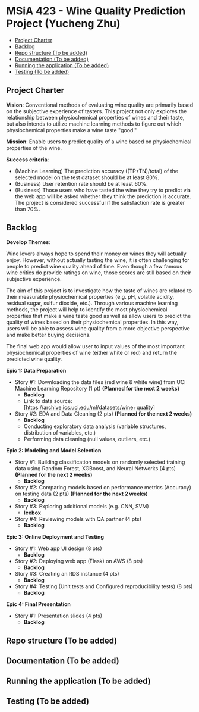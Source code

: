 # MSiA 423 - Wine Quality Prediction Project (Yucheng Zhu)


<!-- toc -->
- [Project Charter](#project-charter)
- [Backlog](#backlog)
- [Repo structure (To be added)](#repo-structure)
- [Documentation (To be added)](#documentation)
- [Running the application (To be added)](#running-the-application)
- [Testing (To be added)](#testing)


<!-- tocstop -->

## Project Charter 

**Vision**: Conventional methods of evaluating wine quality are primarily based on the subjective experience of tasters. This project not only explores the relationship between physiochemical properties of wines and their taste, but also intends to utilize machine learning methods to figure out which physiochemical properties make a wine taste "good."

**Mission**: Enable users to predict quality of a wine based on physiochemical properties of the wine.

**Success criteria**: 
- (Machine Learning) The prediction accuracy ((TP+TN)/total) of the selected model on the test dataset should be at least 80%. 
- (Business) User retention rate should be at least 60%.
- (Business) Those users who have tasted the wine they try to predict via the web app will be asked whether they think the prediction is accurate. The project is considered successful if the satisfaction rate is greater than 70%. 

## Backlog 

**Develop Themes**: 

Wine lovers always hope to spend their money on wines they will actually enjoy. However, without actually tasting the wine, it is often challenging for people to predict wine quality ahead of time. Even though a few famous wine critics do provide ratings on wine, those scores are still based on their subjective experience. 

The aim of this project is to investigate how the taste of wines are related to their measurable physiochemical properties (e.g. pH, volatile acidity, residual sugar, sulfur dioxide, etc.). Through various machine learning methods, the project will help to identify the most physiochemical properties that make a wine taste good as well as allow users to predict the quality of wines based on their physiochemical properties. In this way, users will be able to assess wine quality from a more objective perspective and make better buying decisions.

The final web app would allow user to input values of the most important physiochemical properties of wine (either white or red) and return the predicted wine quality.


**Epic 1: Data Preparation** 
- Story #1: Downloading the data files (red wine & white wine) from UCI Machine Learning Repository (1 pt) **(Planned for the next 2 weeks)**
    - **Backlog**
    - Link to data source:[https://archive.ics.uci.edu/ml/datasets/wine+quality]
- Story #2: EDA and Data Cleaning (2 pts) **(Planned for the next 2 weeks)**
    - **Backlog**
    - Conducting exploratory data analysis (variable structures, distribution of variables, etc.)
    - Performing data cleaning (null values, outliers, etc.)
    
**Epic 2: Modeling and Model Selection** 
- Story #1: Building classification models on randomly selected training data using Random Forest, XGBoost, and Neural Networks (4 pts) **(Planned for the next 2 weeks)**
    - **Backlog**
- Story #2: Comparing models based on performance metrics (Accuracy) on testing data (2 pts) **(Planned for the next 2 weeks)**
    - **Backlog**
- Story #3: Exploring additional models (e.g. CNN, SVM)
    -   **Icebox**
- Story #4: Reviewing models with QA partner (4 pts)
    - **Backlog**
    
**Epic 3: Online Deployment and Testing** 
- Story #1: Web app UI design (8 pts)
    - **Backlog**
- Story #2: Deploying web app (Flask) on AWS (8 pts)
    - **Backlog**
- Story #3: Creating an RDS instance (4 pts)
    - **Backlog**
- Story #4: Testing (Unit tests and Configured reproducibility tests) (8 pts)
    - **Backlog**
    
**Epic 4: Final Presentation**  
- Story #1: Presentation slides (4 pts)
    - **Backlog**
    
    
    

    
## Repo structure (To be added) 
## Documentation (To be added)
## Running the application (To be added)
## Testing (To be added)





